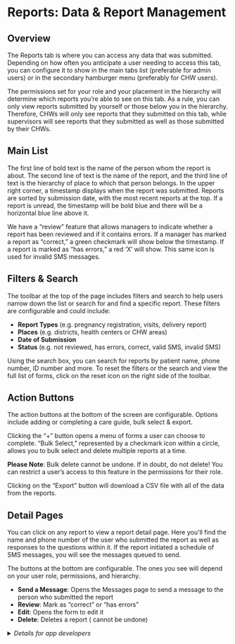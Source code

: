 # Reports: Data & Report Management

## Overview

The Reports tab is where you can access any data that was submitted. Depending on how often you anticipate a user needing to access this tab, you can configure it to show in the main tabs list (preferable for admin users) or in the secondary hamburger menu (preferably for CHW users). 

The permissions set for your role and your placement in the hierarchy will determine which reports you’re able to see on this tab. As a rule, you can only view reports submitted by yourself or those below you in the hierarchy. Therefore, CHWs will only see reports that they submitted on this tab, while supervisors will see reports that they submitted as well as those submitted by their CHWs.

## Main List

The first line of bold text is the name of the person whom the report is about. The second line of text is the name of the report, and the third line of text is the hierarchy of place to which that person belongs. In the upper right corner, a timestamp displays when the report was submitted. Reports are sorted by submission date, with the most recent reports at the top. If a report is unread, the timestamp will be bold blue and there will be a horizontal blue line above it. 

We have a “review” feature that allows managers to indicate whether a report has been reviewed and if it contains errors. If a manager has marked a report as “correct,” a green checkmark will show below the timestamp. If a report is marked as “has errors,” a red ‘X’ will show. This same icon is used for invalid SMS messages.

## Filters & Search

The toolbar at the top of the page includes filters and search to help users narrow down the list or search for and find a specific report. These filters are configurable and could include:

- **Report Types** (e.g. pregnancy registration, visits, delivery report)
- **Places** (e.g. districts, health centers or CHW areas)
- **Date of Submission**
- **Status** (e.g. not reviewed, has errors, correct, valid SMS, invalid SMS)

Using the search box, you can search for reports by patient name, phone number, ID number and more. To reset the filters or the search and view  the full list of forms, click on the reset icon on the right side of the toolbar.

## Action Buttons

The action buttons at the bottom of the screen are configurable. Options include adding or completing a care guide, bulk select & export. 

Clicking the “+” button opens a menu of forms a user can choose to complete. “Bulk Select,” represented by a checkmark icon within a circle, allows you to bulk select and delete multiple reports at a time.

**Please Note**: Bulk delete cannot be undone. If in doubt, do not delete! You can restrict a user’s access to this feature in the permissions for their role. 

Clicking on the “Export” button will download a CSV file with all of the data from the reports.

## Detail Pages

You can click on any report to view a report detail page. Here you'll find the name and phone number of the user who submitted the report as well as responses to the questions within it. If the report initiated a schedule of SMS messages, you will see the messages queued to send.

The buttons at the bottom are configurable. The ones you see will depend on your user role, permissions, and hierarchy. 

- **Send a Message**​: Opens the Messages page to send a message to the person who submitted the report
- **Review**: Mark as “correct” or “has errors”
- **Edit**: Opens the form to edit it
- **Delete**: Deletes a report ( cannot be undone)

<details>
  <summary><em>Details for app developers</em></summary>

> **Defining Forms**

> The Reports tab shows all reports, which are completed and submitted forms. App forms are those that can be completed within the app (eg as a completed task, or an action on a contact's profile or reports tab), and are defined as XForms. Reports coming from other channels (via SMS or interoperability with other tools) are defined as JSON forms. 
> 
> ### App Forms
> Used for forms within the web app, whether accessed in browser or via the Android app. App forms are defined by the following files:
> 
> - A XLSForm form definition, converted to the XForm (optional)
> - A XML form definition using the ODK XForm format
> - Meta information in the `{form_name}.properties.json` file (optional)
> - Media files in the `{form_name}-media` directory (optional)
> 
> #### XForm
> 
> The ODK XForm standard is supported. Data needed during the completion of the form (eg patient's name, prior information) is passed into the `inputs` group. Reports that have at least one of `place_id`, `patient_id`, and `patient_uuid` at the top level will be associated with that contact. Additionally, some custom XLSForm types and appearances are available.
> 
> #### Additional XForm Widgets
> 
> Some XForm widgets have been added or modified for use in the app:
> - **Bikram Sambat Datepicker**: Calendar widget using Bikram Sambat calendar. Used by default for appropriate languages.
> - **Countdown Timer**: A visual timer widget that starts when tapped/clicked, and has an audible alert when done. To use it create a `string` field with an `appearance` set to `countdown-timer`. The duration of the timer is the field's value, which can be set in the XLSForm's `default` column. If this value is not set, the timer will be set to 60 seconds.
> - **Contact Selector**: Select a contact, such as a person or place, and save their UUID in the report. To use create a field of type `db:{{contact_type}}` (eg `db:person`, `db:clinic`) with appearance `db-object`.
> - **Rapid Diagnostic Test capture**: Take a picture of a Rapid Diagnotistic Test and save it with the report. Works with [rdt-capture Android application](https://github.com/medic/rdt-capture/). To use create a string field with appearance `mrdt-verify`.
> - **Simprints registration**: Register a patient with the Simprints biometric tool. To include in a form create a `string` field with `appearance` of `simprints-reg`. Requires the Simprints app connected with hardware, or [mock app](https://github.com/medic/mocksimprints). Demo only, not ready for production since API key is hardcoded.
> 
> The code for these widgets can be found in the [Medic repo](https://github.com/medic/medic/tree/master/webapp/src/js/enketo/widgets).
> 
> #### Additional XPath Functions
> 
> ##### `difference-in-months`
> 
> Calculates the number of whole calendar months between two dates. This is often used when determining a child's age for immunizations or assessments.
> 
> ##### `z-score`
> 
> In Enketo forms you have access to an XPath function to calculate the z-score value for a patient.
> 
> 
> #### App Form Properties
> 
> The meta information in the `{form_name}.properties.json` file defines the form's title and icon, as well as when and where the form should be available.
> 
> | property | description | required |
> |---|---|---|
> | `title`| The form's title seen in the app. Uses a localization array using the 2-letter code, not the translation keys discussed in the [Localization section](#localization). | yes |
> | `icon` | Icon associated with the form. The value is the image's key in the `resources.json` file, as described in the [Icons section](#icons) | yes |
> | `context` | The context defines when and where the form should be available in the app | no |
> | `context.person` | Boolean determining if the form can be seen in the Action list for a person's profile. This is still subject to the `expression`. | no |
> | `context.place` | Boolean determining if the form can be seen in the Action list for a person's profile. This is still subject to the `expression`. | no |
> | `context.expression` | A JavaScript expression which is evaluated when a contact profile or the reports tab is viewed. If the expression evaluates to true, the form will be listed as an available action. The inputs `contact`, `user`, and `summary` are available. By default, forms are not shown on the reports tab, use `"expression": "!contact"` to show the form on the Reports tab since there is no contact for this scenario. | no |
> 
> ### JSON forms
> Used for parsing reports from formatted SMS, SIM applications, and Medic Collect. JSON form definitions are also used for interoperability with third-party systems. Each form is defined as an JSON form object according to the following schema. 
>
> | property | type | description | required |
> |---|---|---|---|
> | `meta` | object | Information about the report. | yes |
> | `meta.code` | string | The unique form identifier, which will be sent with all reports of this form. Must be the same as the form's key. | yes |
> | `meta.icon` | string | Name of the icon resource shown in the app. | no |
> | `meta.translation_key` | string | Name of the form shown in the app. | no |
> | `fields`| object | Collection of field objects included in the form. | yes |
> | `fields.${field}` | object | Field that is part of the form. | yes |
> | `fields.${field}.type` | string | Data type of field:<br>  - `"integer"`: a whole number<br> - `"string"`: any collection of characters<br> - `"date"`: a date in the format `YYYY-mm-dd`, for example "2019-01-28"<br> - `"boolean"`: true or false, represented by the digit `1` and `0` respectively (native JSON booleans are also supported if sending via JSON)<br> - `"custom"`: Only possible for JSON forms that are passed as actual JSON (not an SMS that gets parsed into JSON). Effectively any non-specific data structure, which will be taken without validation. | yes |
> | `fields.${field}.labels` | object | | no |
> | `fields.${field}.labels.short` | string, object with `translation_key` field, or translation object | Label shown for field in the app, seen when report is viewed in Reports tab. If missing, label will default to a translation key of `report.${form_name}.${field_name}` (eg `report.f.patient_id`) which can be translated in the app languages. | no |
> | `fields.${field}.labels.tiny` | string | Unique identifier within the form for this field. Used in form submission to bind values to fields. Not required for all submission formats. | no |
> | `fields.${field}.position` | integer | Zero based order of this field for incoming reports. | no |
> | `fields.${field}.flags` | object | Additional instructions that could be used by form renderers. For instance `{ "input_digits_only": true }` indicated to SIM applications to show the number keyboard. Obsolete. | no |
> | `fields.${field}.length` | array with two integers | Inclusive range accepted for length of the field. | no |
> | `fields.${field}.required` | boolean | Determines if a report without this field is considered valid. | no |
> | `public_form` | boolean | Determines if reports will be accepted from phone numbers not associated to a contact. Set to false if you want to reject reports from unknown senders. Default: true. | no |
> | `facility_reference` | string | The form field whose value is to be used to match the incoming report to a contact's `rc_code`. Useful when reports are sent on behalf of a facility by unknown or various phone numbers. Requires the [`update_clinics` transition](transitions.md#available-transitions). | no |
> 
</details>